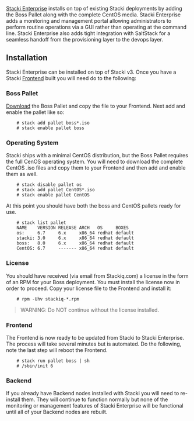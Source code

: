 [Stacki Enterprise](http://stackiq.com/compare-stacki-editions/) installs on top of existing Stacki deployments by adding the Boss Pallet along with the complete CentOS media.  Stacki Enterprise adds a monitoring and management portal allowing administrators to perform routine operations via a GUI rather than operating at the command line.  Stacki Enterprise also adds tight integration with SaltStack for a seamless handoff from the provisioning layer to the devops layer.

## Installation

Stacki Enterprise can be installed on top of Stacki v3.  Once you have a Stacki [Frontend](Frontend-Installation) built you will need do to the following:

### Boss Pallet

[Download](http://www.stackiq.com/compare-stacki-editions/register-stacki-enterprise/) the Boss Pallet and copy the file to your Frontend.  Next add and enable the pallet like so:

        # stack add pallet boss*.iso
        # stack enable pallet boss

### Operating System

Stacki ships with a minimal CentOS distribution, but the Boss Pallet requires the full CenOS operating system.  You will need to download the complete CentOS .iso files and copy them to your Frontend and then add and enable them as well.

        # stack disable pallet os
        # stack add pallet CentOS*.iso
        # stack enable pallet CentOS

At this point you should have both the boss and CentOS pallets ready for use.

        # stack list pallet
        NAME    VERSION RELEASE ARCH   OS     BOXES  
        os:     6.7     6.x     x86_64 redhat default
        stacki: 3.0     6.x     x86_64 redhat default
        boss:   8.0     6.x     x86_64 redhat default
        CentOS: 6.7     ------- x86_64 redhat default

### License

You should have received (via email from Stackiq.com) a license in the form of an RPM for your Boss deployment.  You must install the license now in order to proceed.  Copy your license file to the Frontend and install it:

        # rpm -Uhv stackiq-*.rpm

> WARNING: Do NOT continue without the license installed.

### Frontend

The Frontend is now ready to be updated from Stacki to Stacki Enterprise.  The process will take several minutes but is automated.  Do the following, note the last step will reboot the Frontend.

        # stack run pallet boss | sh
        # /sbin/init 6

### Backend

If you already have Backend nodes installed with Stacki you will need to re-install them.  They will continue to function normally but none of the monitoring or management features of Stacki Enterprise will be functional until all of your Backend nodes are rebuilt.


